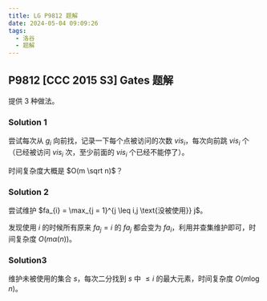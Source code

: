 ```yaml
---
title: LG P9812 题解
date: 2024-05-04 09:09:26
tags:
  - 洛谷
  - 题解
---
```

<!---->
<!--more-->

## P9812 [CCC 2015 S3] Gates 题解

提供 3 种做法。

### Solution 1

尝试每次从 $g_{i}$ 向前找，记录一下每个点被访问的次数 $vis_{i}$，每次向前跳 $vis_{i}$ 个（已经被访问 $vis_{i}$ 次，至少前面的 $vis_{i}$ 个已经不能停了）。

时间复杂度大概是 $O(m \sqrt n)$？

### Solution 2

尝试维护 $fa_{i} = \max_{j = 1}^{j \leq i,j \text{没被使用}} j$。

发现使用 $i$ 的时候所有原来 $fa_{j} = i$ 的 $fa_{j}$ 都会变为 $fa_{i}$，利用并查集维护即可，时间复杂度 $O(m \alpha(n))$。

### Solution3

维护未被使用的集合 $s$，每次二分找到 $s$ 中 $\leq i$ 的最大元素，时间复杂度 $O(m \log n)$。